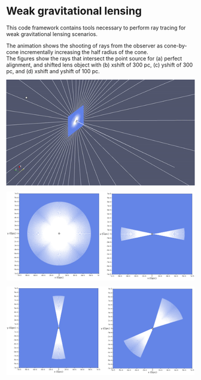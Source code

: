 # Weak gravitational lensing
This code framework contains tools necessary to perform ray tracing for 
weak gravitational lensing scenarios.

The animation shows the shooting of rays from the observer as cone-by-cone incrementally increasing the half radius of the cone.   
The figures show the rays that intersect the point source for (a) perfect alignment, and shifted lens object with (b) xshift of 300 pc, 
(c) yshift of 300 pc, and (d) xshift and yshift of 100 pc. 

![RayShooting](Movies/EinsteinRingAll.gif)

![ES1](Images/ES1.png)

![ES2](Images/ES2.png)


